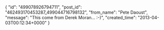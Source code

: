  {
   "id": "499078926794711",
   "post_id": "462493170453287_499044716798132",
   "from_name": "Pete Daoust",
   "message": "This come from Derek Moran... :-)",
   "created_time": "2013-04-03T00:12:34+0000"
 }

